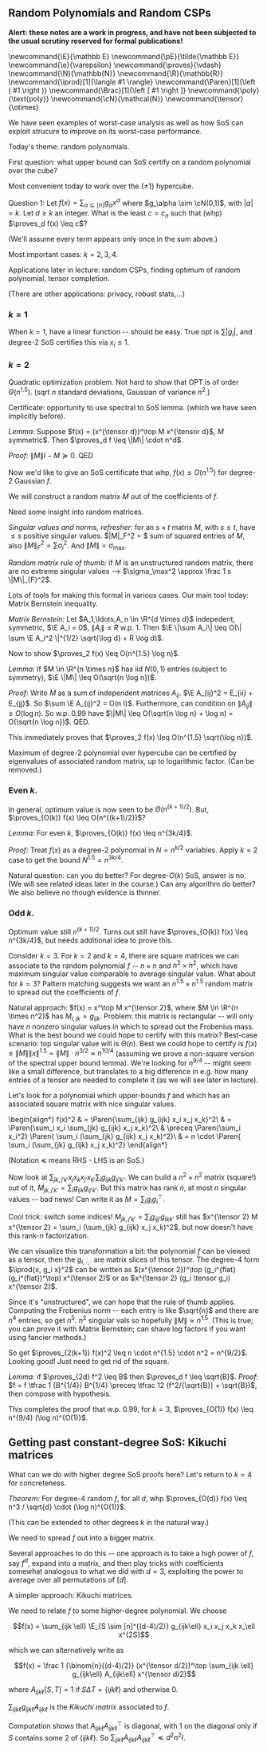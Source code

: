 ## Random Polynomials and Random CSPs

**Alert: these notes are a work in progress, and have not been subjected to the usual scrutiny reserved for formal publications!**

\newcommand{\E}{\mathbb E}
\newcommand{\pE}{\tilde{\mathbb E}}
\newcommand{\e}{\varepsilon}
\newcommand{\proves}{\vdash}
\newcommand{\N}{\mathbb{N}}
\newcommand{\R}{\mathbb{R}}
\newcommand{\iprod}[1]{\langle #1 \rangle}
\newcommand{\Paren}[1]{\left ( #1 \right )}
\newcommand{\Brac}[1]{\left [ #1 \right ]}
\newcommand{\poly}{\text{poly}}
\newcommand{\cN}{\mathcal{N}}
\newcommand{\tensor}{\otimes}

We have seen examples of worst-case analysis as well as how SoS can exploit strucure to improve on its worst-case performance.

Today's theme: random polynomials.

First question: what upper bound can SoS certify on a random polynomial over the cube?

Most convenient today to work over the $\{\pm 1\}$ hypercube.

Question 1: Let $f(x) = \sum_{\alpha \subseteq [n]} g_\alpha x^\alpha$ where $g_\alpha \sim \cN(0,1)$, with $|\alpha| = k$. Let $d \geq k$ an integer. What is the least $c = c_n$ such that (whp) $\proves_d f(x) \leq c$?

(We'll assume every term appears only once in the sum above.)

Most important cases: $k = 2,3,4$.

Applications later in lecture: random CSPs, finding optimum of random polynomial, tensor completion.

(There are other applications: privacy, robust stats,...)

### $k=1$

When $k=1$, have a linear function -- should be easy. True opt is $\sum |g_i|$, and degree-2 SoS certifies this via $x_i \leq 1$.

### $k=2$

Quadratic optimization problem. Not hard to show that OPT is of order $\Theta(n^{1.5})$.
(sqrt $n$ standard deviations, Gaussian of variance $n^2$.)

Certificate: opportunity to use spectral to SoS lemma. (which we have seen implicitly before).

*Lemma:* Suppose $f(x) = (x^{\tensor d})^\top M x^{\tensor d}$, $M$ symmetric$. Then $\proves_d f \leq \|M\| \cdot n^d$.

*Proof:* $\|M\| I - M \succeq 0$. QED

Now we'd like to give an SoS certificate that whp, $f(x) \leq O(n^{1.5})$ for degree-2 Gaussian $f$.

We will construct a random matrix $M$ out of the coefficients of $f$.

Need some insight into random matrices.

*Singular values and norms, refresher:* for an $s \times t$ matrix $M$, with $s \leq t$, have $\leq s$ positive singular values. $\|M\|_F^2 = $ sum of squared entries of $M$, also $\|M\|_F^2 = \sum \sigma_i^2$. And $\|M\| = \sigma_{\max}$.

*Random matrix rule of thumb:* if $M$ is an unstructured random matrix, there are no extreme singular values --> $\sigma_\max^2 \approx \frac 1 s \|M\|_{F}^2$.

Lots of tools for making this formal in various cases. Our main tool today: Matrix Bernstein inequality.

*Matrix Bernstein:* Let $A_1,\ldots,A_n \in \R^{d \times d}$ indepedent, symmetric, $\E A_i = 0$, $\|A_i\| \leq R$ w.p. 1. Then $\E \|\sum A_i\| \leq O(\| \sum \E A_i^2 \|^{1/2} \sqrt{\log d} + R \log d)$.

Now to show $\proves_2 f(x) \leq O(n^{1.5} \log n)$.

*Lemma:* If $M \in \R^{n \times n}$ has iid $N(0,1)$ entries (subject to symmetry), $\E \|M\| \leq O(\sqrt{n \log n})$.

*Proof:* Write $M$ as a sum of independent matrices $A_{ij}$. $\E A_{ij}^2 = E_{ii} + E_{jj}$. So $\sum \E A_{ij}^2 = O(n I)$. Furthermore, can condition on $\|A_{ij}\| \leq O(\log n)$. So w.p. 0.99 have $\|M\| \leq O(\sqrt{n \log n} + \log n) = O(\sqrt{n \log n})$. QED.

This immediately proves that $\proves_2 f(x) \leq O(n^{1.5} \sqrt{\log n})$.

Maximum of degree-$2$ polynomial over hypercube can be certified by eigenvalues of associated random matrix, up to logarithmic factor. (Can be removed.)

### Even $k$.

In general, optimum value is now seen to be $\Theta(n^{(k+1)/2})$.
But, $\proves_{O(k)} f(x) \leq O(n^{(k+1)/2})$?

*Lemma:* For even $k$, $\proves_{O(k)} f(x) \leq n^{3k/4}$.

*Proof:* Treat $f(x)$ as a degree-$2$ polynomial in $N = n^{k/2}$ variables. Apply $k=2$ case to get the bound $N^{1.5} = n^{3k/4}$.

Natural question: can you do better? For degree-$O(k)$ SoS, answer is no.
(We will see related ideas later in the course.)
Can any algorithm do better? We also believe no though evidence is thinner.

### Odd $k$.

Optimum value still $n^{(k+1)/2}$.
Turns out still have $\proves_{O(k)} f(x) \leq n^{3k/4}$, but needs additional idea to prove this.

Consider $k=3$.
For $k=2$ and $k=4$, there are square matrices we can associate to the random polynomial $f$ -- $n \times n$ and $n^2 \times n^2$, which have maximum singular value comparable to average singular value.
What about for $k=3$? Pattern matching suggests we want an $n^{1.5} \times n^{1.5}$ random matrix to spread out the coefficients of $f$.

Natural approach: $f(x) = x^\top M x^{\tensor 2}$, where $M \in \R^{n \times n^2}$ has $M_{i,jk} = g_{ijk}$.
Problem: this matrix is rectangular -- will only have $n$ nonzero singular values in which to spread out the Frobenius mass.
What is the best bound we could hope to certify with this matrix?
Best-case scenario: top singular value will is $\Theta(n)$.
Best we could hope to certify is $f(x) \leq \|M\| \|x\|^{1.5} = \|M\| \cdot n^{3/2} \approx n^{10/4}$ (assuming we prove a non-square version of the spectral upper bound lemma).
We're looking for $n^{9/4}$ -- might seem like a small difference, but translates to a big difference in e.g. how many entries of a tensor are needed to complete it (as we will see later in lecture).

Let's look for a polynomial which upper-bounds $f$ and which has an associated square matrix with nice singular values.

\begin{align*}
f(x)^2 & = \Paren{\sum_{ijk} g_{ijk} x_i x_j x_k}^2\\
& = \Paren{\sum_i x_i \sum_{jk} g_{ijk} x_j x_k}^2\\
& \preceq \Paren{\sum_i x_i^2} \Paren{ \sum_i (\sum_{jk} g_{ijk} x_j x_k)^2}\\
& = n \cdot \Paren{ \sum_i (\sum_{jk} g_{ijk} x_j x_k)^2}
\end{align*}

(Notation $\preceq$ means RHS - LHS is an SoS.)

Now look at $\sum_{jk, j'k'} x_j x_k x_{j'} x_{k'} \sum_i g_{ijk} g_{ij'k'}$.
We can build a $n^2 \times n^2$ matrix (square!) out of it, $M_{jk, j'k'} = \sum_{i} g_{ijk} g_{i j'k'}$.
But this matrix has rank $n$, at most $n$ singular values -- bad news! Can write it as $M =\sum_i g_i g_i^\top$.

Cool trick: switch some indices! 
$M_{jk, j'k'} = \sum_i g_{ijj'} g_{ikk'}$ still has $x^{\tensor 2} M x^{\tensor 2} = \sum_i (\sum_{jk} g_{ijk} x_j x_k)^2$, but now doesn't have this rank-$n$ factorization.

We can visualize this transformation a bit: the polynomial $f$ can be viewed as a tensor, then the $g_{i,\cdot,\cdot}$ are matrix slices of this tensor.
The degree-4 form $\iprod{x, g_i x}^2$ can be written as $(x^{\tensor 2})^\top (g_i^{flat} (g_i^{flat})^\top) x^{\tensor 2}$ or as $x^{\tensor 2} (g_i \tensor g_i) x^{\tensor 2}$.

Since it's "unstructured", we can hope that the rule of thumb applies.
Computing the Frobenius norm -- each entry is like $\sqrt{n}$ and there are $n^4$ entries, so get $n^{5}$. $n^2$ singular vals so hopefully $\|M\| \approx n^{1.5}$.
(This is true; you can prove it with Matrix Bernstein; can shave log factors if you want using fancier methods.)

So get $\proves_{2(k+1)} f(x)^2 \leq n \cdot n^{1.5} \cdot n^2 = n^{9/2}$. Looking good! Just need to get rid of the square.

*Lemma:* if $\proves_{2d} f^2 \leq B$ then $\proves_d f \leq \sqrt{B}$.
*Proof:* $f = f \tfrac 1 {B^{1/4}} B^{1/4} \preceq \tfrac 12 (f^2/{\sqrt{B}} + \sqrt{B})$, then compose with hypothesis. 

This completes the proof that w.p. $0.99$, for $k=3$, $\proves_{O(1)} f(x) \leq n^{9/4} (\log n)^{O(1)}$.

## Getting past constant-degree SoS: Kikuchi matrices

What can we do with higher degree SoS proofs here?
Let's return to $k=4$ for concreteness.

*Theorem:* For degree-$4$ random $f$, for all $d$, whp $\proves_{O(d)} f(x) \leq n^3 / \sqrt{d} \cdot (\log n)^{O(1)}$.

(This can be extended to other degrees $k$ in the natural way.)

We need to spread $f$ out into a bigger matrix.

Several approaches to do this -- one approach is to take a high power of $f$, say $f^d$, expand into a matrix, and then play tricks with coefficients somewhat analogous to what we did with $d=3$, exploiting the power to average over all permutations of $[d]$.

A simpler approach: Kikuchi matrices.

We need to relate $f$ to some higher-degree polynomial. We choose

$$f(x) = \sum_{ijk \ell} \E_{S \sim [n]^{(d-4)/2}} g_{ijk\ell} x_i x_j x_k x_\ell x^{2S}$$

which we can alternatively write as

$$f(x) = \frac 1 {\binom{n}{(d-4)/2}} (x^{\tensor d/2})^\top \sum_{ijk \ell} g_{ijk\ell}  A_{ijk\ell} x^{\tensor d/2}$$

where $A_{ijk \ell}[S,T] = 1$ if $S \Delta T = \{ijk \ell\}$ and otherwise $0$.

$\sum_{ijk\ell} g_{ijk\ell} A_{ijk\ell}$ is the *Kikuchi matrix* associated to $f$.

Computation shows that $A_{ijk\ell} A_{ijk\ell}^\top$ is diagonal, with $1$ on the diagonal only if $S$ contains some $2$ of $\{ijk\ell\}$.
So $\sum_{ijk\ell} A_{ijk\ell}A_{ijk\ell}^\top \preceq d^2 n^2 I$.

